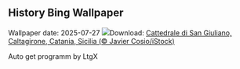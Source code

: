 ## History Bing Wallpaper
Wallpaper date: 2025-07-27
![](https://www.bing.com/th?id=OHR.CaltagironeSicilia_IT-IT1493069823_UHD.jpg&w=1000)Download: [Cattedrale di San Giuliano, Caltagirone, Catania, Sicilia (© Javier Cosio/iStock)](https://www.bing.com/th?id=OHR.CaltagironeSicilia_IT-IT1493069823_UHD.jpg)

Auto get programm by LtgX
